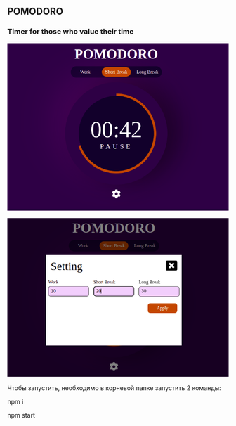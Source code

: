 ## POMODORO
### Timer for those who value their time

![first](https://github.com/YZDmitriy/Pomodoro-App/blob/master/public/image/pomodoro1.png)

![second](https://github.com/YZDmitriy/Pomodoro-App/blob/master/public/image/pomodoro2.png)

Чтобы запустить, необходимо в корневой папке запустить 2 команды:

npm i

npm start

